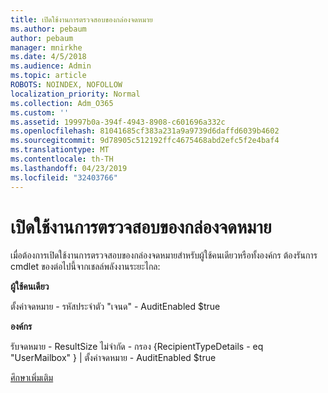 ```yaml
---
title: เปิดใช้งานการตรวจสอบของกล่องจดหมาย
ms.author: pebaum
author: pebaum
manager: mnirkhe
ms.date: 4/5/2018
ms.audience: Admin
ms.topic: article
ROBOTS: NOINDEX, NOFOLLOW
localization_priority: Normal
ms.collection: Adm_O365
ms.custom: ''
ms.assetid: 19997b0a-394f-4943-8908-c601696a332c
ms.openlocfilehash: 81041685cf383a231a9a9739d6daffd6039b4602
ms.sourcegitcommit: 9d78905c512192ffc4675468abd2efc5f2e4baf4
ms.translationtype: MT
ms.contentlocale: th-TH
ms.lasthandoff: 04/23/2019
ms.locfileid: "32403766"
---
```

# <a name="enable-mailbox-auditing"></a>เปิดใช้งานการตรวจสอบของกล่องจดหมาย

เมื่อต้องการเปิดใช้งานการตรวจสอบของกล่องจดหมายสำหรับผู้ใช้คนเดียวหรือทั้งองค์กร ต้องรันการ cmdlet ของต่อไปนี้จากเชลล์พลังงานระยะไกล:
  
 **ผู้ใช้คนเดียว**
  
ตั้งค่าจดหมาย - รหัสประจำตัว "เจนด" - AuditEnabled $true
  
 **องค์กร**
  
รับจดหมาย - ResultSize ไม่จำกัด - กรอง {RecipientTypeDetails - eq "UserMailbox" } | ตั้งค่าจดหมาย - AuditEnabled $true
  
[ศึกษาเพิ่มเติม](https://support.office.com/article/aaca8987-5b62-458b-9882-c28476a66918)
  


